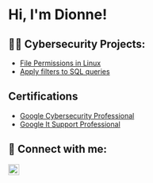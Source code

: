 <h1>Hi, I'm Dionne! </h1> 

<h2>👨‍💻 Cybersecurity Projects:</h2>

  - [File Permissions in Linux](https://github.com/n2dion/Use-Linux-commands-to-manage-file-permissions/tree/main)
  - [Apply filters to SQL queries](https://github.com/n2dion/Apply-filters-to-SQL-queries-lab/blob/main/README.md)


<h2> Certifications</h2>

- [Google Cybersecurity Professional](https://coursera.org/share/d62d3386bf035cb770ad03f24194c4a0)
- [Google It Support Professional](https://coursera.org/share/ce8cc71f584cd8412a53491c825315fc)


<h2> 🤳 Connect with me:</h2>

[<img align="left" alt="dionne-brownlee | LinkedIn" width="22px" src="https://cdn.jsdelivr.net/npm/simple-icons@v3/icons/linkedin.svg" />][linkedin]


[linkedin]: https://linkedin.com/in/dionne-brownlee

<!--
**joshmadakor1/joshmadakor1** is a ✨ _special_ ✨ repository because its `README.md` (this file) appears on your GitHub profile.

Here are some ideas to get you started:

- 🔭 I’m currently working on ...
- 🌱 I’m currently learning ...
- 👯 I’m looking to collaborate on ...
- 🤔 I’m looking for help with ...
- 💬 Ask me about ...
- 📫 How to reach me: ...
- 😄 Pronouns: ...
- ⚡ Fun fact: ...
-->
